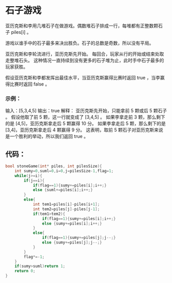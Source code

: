 # 石子游戏
亚历克斯和李用几堆石子在做游戏。偶数堆石子排成一行，每堆都有正整数颗石子 piles[i] 。

游戏以谁手中的石子最多来决出胜负。石子的总数是奇数，所以没有平局。

亚历克斯和李轮流进行，亚历克斯先开始。 每回合，玩家从行的开始或结束处取走整堆石头。 这种情况一直持续到没有更多的石子堆为止，此时手中石子最多的玩家获胜。

假设亚历克斯和李都发挥出最佳水平，当亚历克斯赢得比赛时返回 true ，当李赢得比赛时返回 false 。
### 示例：

输入：[5,3,4,5]
输出：true
解释：
亚历克斯先开始，只能拿前 5 颗或后 5 颗石子 。
假设他取了前 5 颗，这一行就变成了 [3,4,5] 。
如果李拿走前 3 颗，那么剩下的是 [4,5]，亚历克斯拿走后 5 颗赢得 10 分。
如果李拿走后 5 颗，那么剩下的是 [3,4]，亚历克斯拿走后 4 颗赢得 9 分。
这表明，取前 5 颗石子对亚历克斯来说是一个胜利的举动，所以我们返回 true 。
## 代码：
```c
bool stoneGame(int* piles, int pilesSize){
    int sumy=0,suml=0,i=0,j=pilesSize-1,flag=1;
    while(j>=i){
        if(j==i){
            if(flag==1){sumy+=piles[i];i++;}
            else {suml+=piles[i];i++;}
        }
        else{
            int tem1=piles[i]-piles[i+1];
            int tem2=piles[j]-piles[j-1];
            if(tem1>tem2){
                if(flag==1){sumy+=piles[i];i++;}
                else {sumy+=piles[i];i++;}
            }
            else{
                if(flag==1){sumy+=piles[j];j--;}
                else {sumy+=piles[j];j--;}
            }
        }
        flag*=-1;
    }
    if(sumy>suml)return 1;
    return 0;
}
```
